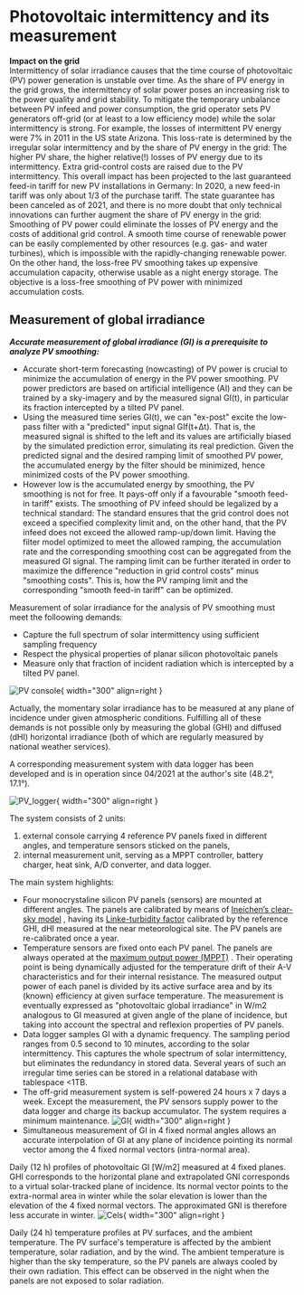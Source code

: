 # Photovoltaic intermittency and its measurement
**Impact on the grid**  
Intermittency of solar irradiance causes that the time course of photovoltaic (PV) power generation is unstable over time. As the share of PV energy in the grid grows, the intermittency of solar power poses an increasing risk to the power quality and grid stability. To mitigate the temporary unbalance between PV infeed and power consumption, the grid operator sets PV generators off-grid (or at least to a low efficiency mode) while the solar intermittency is strong. For example, the losses of intermittent PV energy were 7% in 2011 in the US state Arizona. This loss-rate is determined by the irregular solar intermittency and by the share of PV energy in the grid: The higher PV share, the higher relative(!) losses of PV energy due to its intermittency. Extra grid-control costs are raised due to the PV intermittency. This overall impact has been projected to the last guaranteed feed-in tariff for new PV installations in Germany: In 2020, a new feed-in tariff was only about 1/3 of the purchase tariff. The state guarantee has been canceled as of 2021, and there is no more doubt that only technical innovations can further augment the share of PV energy in the grid: Smoothing of PV power could eliminate the losses of PV energy and the costs of additional grid control. A smooth time course of renewable power can be easily complemented by other resources (e.g. gas- and water turbines), which is impossible with the rapidly-changing renewable power.  
On the other hand, the loss-free PV smoothing takes up expensive accumulation capacity, otherwise usable as a night energy storage. The objective is a loss-free smoothing of PV power with minimized accumulation costs.

## Measurement of global irradiance
***Accurate measurement of global irradiance (GI) is a prerequisite to analyze PV smoothing:***  

* Accurate short-term forecasting (nowcasting) of PV power is crucial to minimize the accumulation of energy in the PV power smoothing. PV power predictors are based on artificial intelligence (AI) and they can be trained by a sky-imagery and by the measured signal GI(t), in particular its fraction intercepted by a tilted PV panel.
* Using the measured time series GI(t), we can "ex-post" excite the low-pass filter with a "predicted" input signal GIf(t+Δt). That is, the measured signal is shifted to the left and its values are artificially biased by the simulated prediction error, simulating its real prediction. Given the predicted signal and the desired ramping limit of smoothed PV power, the accumulated energy by the filter should be minimized, hence minimized costs of the PV power smoothing.
* However low is the accumulated energy by smoothing, the PV smoothing is not for free. It pays-off only if a favourable "smooth feed-in tariff" exists. The smoothing of PV infeed should be legalized by a technical standard: The standard ensures that the grid control does not exceed a specified complexity limit and, on the other hand, that the PV infeed does not exceed the allowed ramp-up/down limit. Having the filter model optimized to meet the allowed ramping, the accumulation rate and the corresponding smoothing cost can be aggregated from the measured GI signal. The ramping limit can be further iterated in order to maximize the difference "reduction in grid control costs" minus "smoothing costs". This is, how the PV ramping limit and the corresponding "smooth feed-in tariff" can be optimized.

Measurement of solar irradiance for the analysis of PV smoothing must meet the folloowing demands:

- Capture the full spectrum of solar intermittency using sufficient sampling frequency
- Respect the physical properties of planar silicon photovoltaic panels
- Measure only that fraction of incident radiation which is intercepted by a tilted PV panel. 

![PV console](img/PV_Panels.JPG){ width="300"  align=right }

Actually, the momentary solar irradiance has to be measured at any plane of incidence under given atmospheric conditions. Fulfilling all of these demands is not possible only by measuring the global (GHI) and diffused (dHI) horizontal irradiance (both of which are regularly measured by national weather services).

A corresponding measurement system with data logger has been developed and is in operation since 04/2021 at the author's site (48.2°, 17.1°).

![PV_logger](img/PV_Logger.JPG){ width="300"  align=right }

 The system consists of 2 units:

1. external console carrying 4 reference PV panels fixed in different angles, and temperature sensors sticked on the panels,
2. internal measurement unit, serving as a MPPT controller, battery charger, heat sink, A/D converter, and data logger.

The main system highlights:

* Four monocrystaline silicon PV panels (sensors) are mounted at different angles. The panels are calibrated by means of 
[Ineichen’s clear-sky model](https://pvlib-python.readthedocs.io/en/v0.4.3/generated/pvlib.clearsky.ineichen.html)
, having its 
[Linke-turbidity factor](https://glossary.ametsoc.org/wiki/Linke_turbidity_factor)
 calibrated by the reference GHI, dHI measured at the near meteorological site. The PV panels are re-calibrated once a year.
* Temperature sensors are fixed onto each PV panel. The panels are always operated at the
[maximum output power (MPPT)](https://www.leonics.com/support/article2_14j/articles2_14j_en.php)
. Their operating point is being dynamically adjusted for the temperature drift of their A-V characteristics and for their internal resistance. The measured output power of each panel is divided by its active surface area and by its (known) efficiency at given surface temperature. The measurement is eventually expressed as "photovoltaic global irradiance" in W/m2 analogous to GI measured at given angle of the plane of incidence, but taking into account the spectral and reflexion properties of PV panels.
* Data logger samples GI with a dynamic frequency. The sampling period ranges from 0.5 second to 10 minutes, according to the solar intermittency. This captures the whole spectrum of solar intermittency, but eliminates the redundancy in stored data. Several years of such an irregular time series can be stored in a relational database with tablespace <1TB.
* The off-grid measurement system is self-powered 24 hours x 7 days a week. Except the measurement, the PV sensors supply power to the data logger and charge its backup accumulator. The system requires a minimum maintenance.
![GI](img/GI.2022-01-15.png){ width="300"  align=right }
* Simultaneous measurement of GI in 4 fixed normal angles allows an accurate interpolation of GI at any plane of incidence pointing its normal vector among the 4 fixed normal vectors (intra-normal area).

Daily (12 h) profiles of photovoltaic GI [W/m2] measured at 4 fixed planes. GHI corresponds to the horizontal plane and extrapolated GNI corresponds to a virtual solar-tracked plane of incidence. Its normal vector points to the extra-normal area in winter while the solar elevation is lower than the elevation of the 4 fixed normal vectors. The approximated GNI is therefore less accurate in winter.
![Cels](img/Cels.2022-01-15.png){ width="300"  align=right }

Daily (24 h) temperature profiles at PV surfaces, and the ambient temperature. The PV surface's temperature is affected by the ambient temperature, solar radiation, and by the wind. The ambient temperature is higher than the sky temperature, so the PV panels are always cooled by their own radiation. This effect can be observed in the night when the panels are not exposed to solar radiation.

